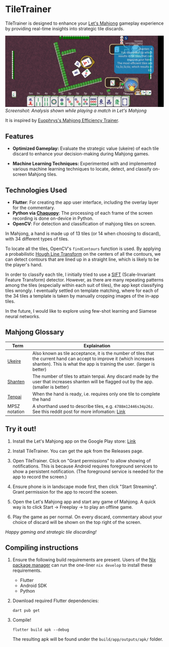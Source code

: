# TileTrainer

TileTrainer is designed to enhance your [Let's Mahjong](https://play.google.com/store/apps/details?id=com.gdapp.mjlafree&hl=en&gl=US) gameplay experience by providing real-time insights into strategic tile discards.

![Example screenshot of app](docs/screenshot.jpg)
_Screenshot: Analysis shown while playing a match in Let's Mahjong_

It is inspired by [Euophrys's Mahjong Efficiency Trainer](https://euophrys.itch.io/mahjong-efficiency-trainer).


## Features

- **Optimized Gameplay:** Evaluate the strategic value (ukeire) of each tile discard to enhance your decision-making during Mahjong games.

- **Machine Learning Techniques:** Experimented with and implemented various machine learning techniques to locate, detect, and classify on-screen Mahjong tiles.


## Technologies Used

- **Flutter**: For creating the app user interface, including the overlay layer for the commentary.
- **Python via [Chaquopy](https://chaquo.com/chaquopy/)**: The processing of each frame of the screen recording is done on-device in Python.
- **OpenCV**: For detection and classification of mahjong tiles on screen.

In Mahjong, a hand is made up of 13 tiles (or 14 when choosing to discard), with 34 different types of tiles.

To locate all the tiles, OpenCV's `findContours` function is used. By applying a probabilistic [Hough Line Transform](https://docs.opencv.org/3.4/d9/db0/tutorial_hough_lines.html) on the centers of all the contours,
we can detect contours that are lined up in a straight line, which is likely to be the player's hand.

In order to classify each tile, I initially tried to use a [SIFT](https://www.wikipedia.com/en/Scale-invariant_feature_transform) (Scale-Invariant Feature Transform) detector. However, as there are many repeating patterns
among the tiles (especially within each suit of tiles), the app kept classifying tiles wrongly. I eventually settled on template matching,
where for each of the 34 tiles a template is taken by manually cropping images of the in-app tiles.

In the future, I would like to explore using few-shot learning and Siamese neural networks.


## Mahjong Glossary
|Term|Explaination|
|---|---|
|[Ukeire](https://riichi.wiki/Ukeire)|Also known as tile acceptance, it is the number of tiles that the current hand can accept to improve it (which increases shanten). This is what the app is training the user. (larger is better)|
|[Shanten](https://riichi.wiki/Shanten)|The number of tiles to attain tenpai. Any discard made by the user that increases shanten will be flagged out by the app. (smaller is better)
|[Tenpai](https://riichi.wiki/Tenpai)|When the hand is ready, i.e. requires only one tile to complete the hand|
|MPSZ notation|A shorthand used to describe tiles, e.g. `4788m12446s34p26z`. See this reddit post for more infomation: [Link](https://www.reddit.com/r/Mahjong/comments/dgth5z/is_there_a_standard_notation_for_tiles/)|


## Try it out!

1. Install the Let's Mahjong app on the Google Play store: [Link](https://play.google.com/store/apps/details?id=com.gdapp.mjlafree&hl=en&gl=US)

1. Install TileTrainer. You can get the apk from the Releases page.

1. Open TileTrainer. Click on "Grant permissions" to allow showing of notifications. This is because Android requires foreground services to show a persistent notification. (The foreground service is needed for the app to record the screen.)

1. Ensure phone is in landscape mode first, then click "Start Streaming". Grant permission for the app to record the sceeen.

1. Open the Let's Mahjong app and start any game of Mahjong. A quick way is to click Start -> Freeplay -> to play an offline game.

1. Play the game as per normal. On every discard, commentary about your choice of discard will be shown on the top right of the screen.

_Happy gaming and strategic tile discarding!_


## Compiling instructions

1. Ensure the following build requirements are present. Users of the [Nix package manager](https://www.wikipedia.com/en/Nix_(package_manager)) can run the one-liner `nix develop` to install these requirements.
    - Flutter
    - Android SDK
    - Python

1.  Download required Flutter dependencies:
    ```
    dart pub get
    ```

1. Compile!
    ```
    flutter build apk --debug
    ```
    The resulting apk will be found under the `build/app/outputs/apk/` folder.

